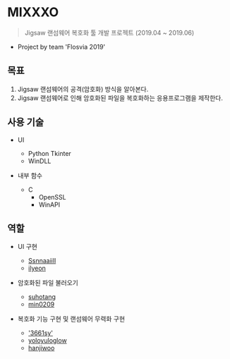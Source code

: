 # MIXXXO
> Jigsaw 랜섬웨어 복호화 툴 개발 프로젝트 (2019.04 ~ 2019.06)
- Project by team 'Flosvia 2019'

## 목표
  1. Jigsaw 랜섬웨어의 공격(암호화) 방식을 알아본다.
  1. Jigsaw 랜섬웨어로 인해 암호화된 파일을 복호화하는 응용프로그램을 제작한다.

## 사용 기술
  * UI
    - Python Tkinter
    - WinDLL

  * 내부 함수
    - C
      + OpenSSL
      + WinAPI

## 역할
* UI 구현
  - <a href="https://github.com/Ssnnaaiill">Ssnnaaiill<a/>
  - <a href="https://github.com/ilyeon">ilyeon<a/>

* 암호화된 파일 불러오기
  - <a href="https://github.com/suhotang">suhotang<a/>
  - <a href="https://github.com/min0209">min0209<a/>
 
* 복호화 기능 구현 및 랜섬웨어 무력화 구현
  - <a href="https://github.com/3661sy">'3661sy'<a/>
  - <a href="https://github.com/yoloyuloglow">yoloyuloglow<a/>
  - <a href="https://github.com/hanjiwoo">hanjiwoo<a/>

